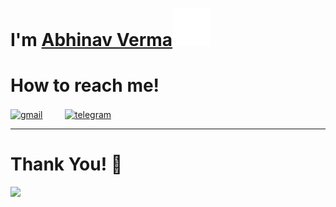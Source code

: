 <h1>I'm <a href="https://github.com/abhinavftp98">Abhinav Verma<a><img src="https://github.com/Kathryn-Jie/Kathryn-Jie/blob/main/wave.gif" width="60px"/></h1>
<h1>How to reach me!
</h1>
<p>
<a href="mailto: abhinavftp98@gmail.com" target="blank"><img align="center" src="https://cdn.icon-icons.com/icons2/2530/PNG/512/gmail_button_icon_151848.png" alt="gmail" width="100px" /></a>    &nbsp;&nbsp;&nbsp;&nbsp;&nbsp;&nbsp;&nbsp;
    <a href="https://t.me/AbhinavVermabest" target="blank"><img align="center"
           src="https://cdn.icon-icons.com/icons2/2530/PNG/512/telegram_button_icon_151837.png" alt="telegram" width="110px" /></a>
</p>
<hr>
<h1>Thank You! 🤵 </h1>
    
![](https://komarev.com/ghpvc/?username=abhinavftp98&color=f7022a)


